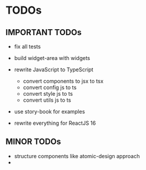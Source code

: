 # TODOs

## IMPORTANT TODOs

- fix all tests

- build widget-area with widgets

- rewrite JavaScript to TypeScript
  - convert components to jsx to tsx
  - convert config js to ts
  - convert style js to ts
  - convert utils js to ts

 - use story-book for examples

 - rewrite everything for ReactJS 16


## MINOR TODOs

- structure components like atomic-design approach
-
